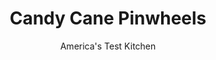 ---
layout: ../../layouts/MarkdownPostLayout.astro
title: Candy Cane Pinwheels
author: America's Test Kitchen
pubDate: 2023-03-15
description: "This holiday sugar cookie gets a colorful kick from a swirl of crushed peppermint candies."
image_url: https://res.cloudinary.com/hksqkdlah/image/upload/ar_1:1,c_fill,dpr_2.0,f_auto,fl_lossy.progressive.strip_profile,g_faces:auto,q_auto:low,w_344/32783_sfs-candy-cane-pinwheels-026
tags: ["Desserts or Baked Goods","Cookies","Holiday","Contest Recipes"]
calories: 4437
protein: 1
carbohydrates: 10
fats: 
fiber: 
ingredients: ["3 cups (15 ounces), all-purpose flour","3/4 teaspoon, baking powder","1/4 teaspoon, salt","16 tablespoons, unsalted butter (2 sticks), softened","1 cup (7 ounces), sugar","1 , large egg","1 teaspoon, vanilla extract","1 teaspoon, peppermint extract","1/2 cup, finely ground peppermint candies (about 20)","6 drops, red food coloring"]
serves: 54
time: "1½ hours, plus 2 hours chilling and 20 minutes cooling"
instructions: ["Whisk flour, baking powder, and salt in bowl. With electric mixer on medium-high speed, beat butter and sugar until light and fluffy, about 2 minutes. Beat in egg until incorporated. Reduce speed to low, add flour mixture, and mix until dough forms, about 1 minute. Remove half of dough from bowl and reserve. Add extracts, candy, and food coloring to remaining dough and mix until combined.","Place reserved dough between 2 sheets of parchment paper and roll into 14 by 8-inch rectangle. Repeat with peppermint dough, then place on top of plain dough and press gently to adhere. With long side facing you, roll dough into log. Wrap dough in plastic wrap and refrigerate until firm, at least 2 hours or up to 3 days.","Adjust oven racks to upper-middle and lower-middle positions and heat oven to 375 degrees. Line 2 baking sheets with parchment paper. Slice chilled dough into 1/4-inch rounds and place 1 inch apart on prepared baking sheets. Bake until edges are just golden, 12 to 14 minutes, switching and rotating sheets halfway through baking. Let cool 10 minutes on sheet, then transfer to wire rack and cool completely. Repeat with remaining dough. (Cookies can be stored in airtight container at room temperature for up to 1 week.)"]
nutrition: ["16 mg Potassium","19 mg Phosphorus","7 mg Calcium","3 mg Magnesium","17 mg Sodium","4 g Fat","1 g Monounsaturated","12 mg Cholesterol","2 g Saturated","12 µg Folic acid","3 µg Folate (food)","4 g Sugars","2 g Water","10 g Carbs","23 µg Folate equivalent (total)","1 g Protein","30 µg Vitamin A","82 kcal Energy","4 g Sugars, added","4437 calories"]
notes: "Grind the peppermint candies in a food processor until they are pulverized."
---